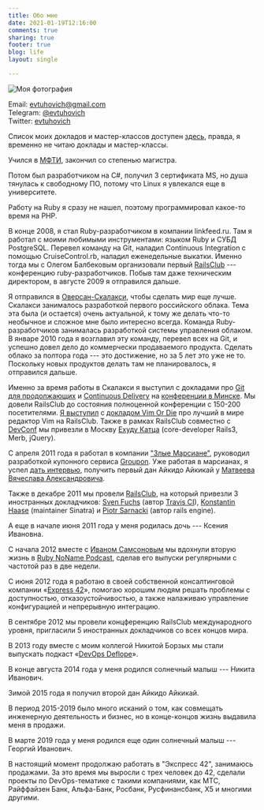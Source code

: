 ```yaml
---
title: Обо мне
date: 2021-01-19T12:16:00
comments: true
sharing: true
footer: true
blog: life
layout: single

---
```


![Моя фотография](/images/me.jpg)

Email: [evtuhovich@gmail.com](mailto:evtuhovich@gmail.com)<br />
Telegram: [@evtuhovich](https://t.me/evtuhovich)<br />
Twitter: [evtuhovich](https://twitter.com/#!/evtuhovich)<br />

Список моих докладов и мастер-классов доступен [здесь](/reports), правда, я временно не читаю доклады и мастер-классы.

Учился в [МФТИ](http://mipt.ru), закончил со степенью магистра.

Потом был разработчиком на C#, получил 3 сертификата MS, но душа тянулась к свободному ПО, потому что Linux я увлекался
еще в университете.

Работу на Ruby я сразу не нашел, поэтому программировал какое-то время на PHP.

В конце 2008, я стал Ruby-разработчиком в компании linkfeed.ru. Там я работал с моими любимыми инструментами: языком Ruby
и СУБД PostgreSQL. Перевел команду на Git, наладил Continuous Integration с помощью CruiseControl.rb, наладил
еженедельные выкатки. Именно тогда мы с Олегом Балбековым организовали первый [RailsClub](http://railsclub.ru) ---
конференцию ruby-разработчиков. Побыв там даже техническим директором, в августе 2009 я отправился дальше.

Я отправился в [Оверсан-Скалакси](http://scalaxy.ru), чтобы сделать мир еще лучше. Скалакси занималось разработкой первого
российского облака. Тема эта была (и остается) очень актуальной, к тому же делать что-то необычное и сложное мне было
интересно всегда. Команда Ruby-разработчиков занималась разработкой системы управления облаком. В январе 2010 года я
возглавил эту команду, перевел всех на Git, и успешно довел дело до коммерчески продаваемого продукта. Сделать облако за
полтора года --- это достижение, но за 5 лет это уже не то. Поскольку новых продуктов делать там не планировалось, я
отправился дальше.

Именно за время работы в Скалакси я выступил с докладами про
[Git для продолжающих](http://www.slideshare.net/evtuhovich/git-5604524) и
[Continuous Delivery](http://www.slideshare.net/evtuhovich/continuous-delivery-5604548) на
[конференции в Минске](http://www.di.by/2010/speakers_list/3212/).
Мы довели RailsClub до состояния полноценной конференции с 150-200 посетителями.
[Я выступил](http://univertv.ru/video/informatika/programmirovanie/ruby_on_rails_moscow/vim_or_die/) с
[докладом Vim Or Die](http://www.slideshare.net/evtuhovich/vim-or-die) про лучший в мире редактор Vim на RailsClub.
Также в рамках RailsClub совместно с [DevConf](http://devconf.ru) мы привезли в Москву
[Ехуду Катца](http://yehudakatz.com/) (core-developer Rails3, Merb, jQuery).

С апреля 2011 года я работал в компании ["Злые Марсиане"](http://evilmartians.com), руководил разработкой купонного сервиса
[Groupon](http://groupon.ru). Уже работая в марсианах, я успел
[дать интервью](http://theoryandpractice.ru/posts/2488-programmisty-evil-martians-bookmate-i-yahoo-rasskazyvayut-o-krasote-koda),
получить первый дан Айкидо Айкикай у [Матвеева Вячеслава Александровича](http://aikiclub.ru).

Также в декабре 2011 мы провели [RailsClub](http://railsclub.ru), на который привезли 3 иностранных докладчиков:
[Sven Fuchs](http://svenfuchs.com/) (автор [Travis CI](http://travis-ci.org/)),
[Konstantin Haase](http://rkh.im/) (maintainer Sinatra) и
[Piotr Sarnacki](http://piotrsarnacki.com/) (автор rails engine).

А еще в начале июня 2011 года у меня родилась дочь --- Ксения Ивановна.

С начала 2012 вместе с [Иваном Самсоновым](https://twitter.com/#!/kronos_vano) мы вдохнули вторую жизнь в [Ruby NoName Podcast](http://ruby.rpod.ru),
сделав его выпуски регулярными с частотой раз в две недели.

С июня 2012 года я работаю в своей собственной консалтинговой компании «[Express 42](http://express42.com)», помогаю
хорошим людям решать проблемы с доступностью, отказоустойчивостью, а также налаживаю управление конфигурацией и
непрерывную интеграцию.

В сентябре 2012 мы провели концференцию RailsClub международного уровня, пригласили 5 иностранных докладчиков со всех
концов мира.

В 2013 году вместе с моим коллегой Никитой Борзых мы стали выпускать подкаст «[DevOps Deflope](http://devopsdeflope.ru/)».

В конце августа 2014 года у меня родился солнечный малыш --- Никита Иванович.

Зимой 2015 года я получил второй дан Айкидо Айкикай.

В период 2015-2019 было много исканий о том, как совмещать инженерную деятельность и бизнес, но в конце-концов жизнь выдавила меня в
продажи.

В марте 2019 года у меня родился еще один солнечный малыш --- Георгий Иванович.

В настоящий момент продолжаю работать в "Экспресс 42", занимаюсь продажами. За это время мы выросли с трех человек до
42, сделали проекты по DevOps-тематике с такими компаниями, как МТС, Райффайзен Банк, Альфа-Банк, Росбанк,
Русфинансбанк, X5 и многими другими.

